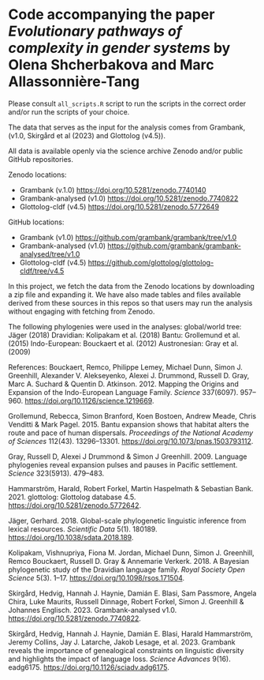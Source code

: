 # Code accompanying the paper *Evolutionary pathways of complexity in gender systems* by Olena Shcherbakova and Marc Allassonnière-Tang

Please consult ```all_scripts.R``` script to run the scripts in the correct order and/or run the scripts of your choice.

The data that serves as the input for the analysis comes from Grambank, (v1.0, Skirgård et al (2023) and Glottolog (v4.5)).

All data is available openly via the science archive Zenodo and/or public GitHub repositories. 

Zenodo locations:

*   Grambank (v.1.0) <https://doi.org/10.5281/zenodo.7740140>
*   Grambank-analysed (v1.0) <https://doi.org/10.5281/zenodo.7740822>
*   Glottolog-cldf (v4.5) <https://doi.org/10.5281/zenodo.5772649>
  
GitHub locations:

* Grambank (v1.0) <https://github.com/grambank/grambank/tree/v1.0>
* Grambank-analysed (v1.0) <https://github.com/grambank/grambank-analysed/tree/v1.0>
* Glottolog-cldf (v4.5) <https://github.com/glottolog/glottolog-cldf/tree/v4.5>

In this project, we fetch the data from the Zenodo locations by downloading a zip file and expanding it. We have also made tables and files available derived from these sources in this repos so that users may run the analysis without engaging with fetching from Zenodo.

The following phylogenies were used in the analyses:
global/world tree: Jäger (2018)
Dravidian: Kolipakam et al. (2018)
Bantu: Grollemund et al. (2015)
Indo-European: Bouckaert et al. (2012)
Austronesian: Gray et al. (2009)

References:
Bouckaert, Remco, Philippe Lemey, Michael Dunn, Simon J. Greenhill, Alexander V. Alekseyenko, Alexei J. Drummond, Russell D. Gray, Marc A. Suchard & Quentin D. Atkinson. 2012. Mapping the Origins and Expansion of the Indo-European Language Family. _Science_ 337(6097). 957–960. https://doi.org/10.1126/science.1219669.

Grollemund, Rebecca, Simon Branford, Koen Bostoen, Andrew Meade, Chris Venditti & Mark Pagel. 2015. Bantu expansion shows that habitat alters the route and pace of human dispersals. _Proceedings of the National Academy of Sciences_ 112(43). 13296–13301. https://doi.org/10.1073/pnas.1503793112.

Gray, Russell D, Alexei J Drummond & Simon J Greenhill. 2009. Language phylogenies reveal expansion pulses and pauses in Pacific settlement. _Science_ 323(5913). 479–483.

Hammarström, Harald, Robert Forkel, Martin Haspelmath & Sebastian Bank. 2021. glottolog: Glottolog database 4.5. https://doi.org/10.5281/zenodo.5772642.

Jäger, Gerhard. 2018. Global-scale phylogenetic linguistic inference from lexical resources. _Scientific Data_ 5(1). 180189. https://doi.org/10.1038/sdata.2018.189.

Kolipakam, Vishnupriya, Fiona M. Jordan, Michael Dunn, Simon J. Greenhill, Remco Bouckaert, Russell D. Gray & Annemarie Verkerk. 2018. A Bayesian phylogenetic study of the Dravidian language family. _Royal Society Open Science_ 5(3). 1–17. https://doi.org/10.1098/rsos.171504.

Skirgård, Hedvig, Hannah J. Haynie, Damián E. Blasi, Sam Passmore, Angela Chira, Luke Maurits, Russell Dinnage, Robert Forkel, Simon J. Greenhill & Johannes Englisch. 2023. Grambank-analysed v1.0. https://doi.org/10.5281/zenodo.7740822.

Skirgård, Hedvig, Hannah J. Haynie, Damián E. Blasi, Harald Hammarström, Jeremy Collins, Jay J. Latarche, Jakob Lesage, et al. 2023. Grambank reveals the importance of genealogical constraints on linguistic diversity and highlights the impact of language loss. _Science Advances_ 9(16). eadg6175. https://doi.org/10.1126/sciadv.adg6175.


